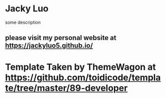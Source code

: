 # Jacky Luo

some description

## please visit my personal website at https://jackyluo5.github.io/

# Template Taken by ThemeWagon at https://github.com/toidicode/template/tree/master/89-developer

